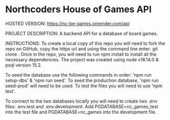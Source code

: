 # Northcoders House of Games API

HOSTED VERSION:
https://nc-be-games.onrender.com/api

PROJECT DESCRIPTION:
A backend API for a database of board games.

INSTRUCTIONS:
To create a local copy of this repo you will need to fork the repo on GitHub, copy the https url and using the command line enter: git clone <https url>. Once in the repo, you will need to run npm install to install all the necessary dependencies. The project was created using node v18.14.0 & psql version 15.2.

To seed the database use the following commands in order: 'npm run setup-dbs' & 'npm run seed'. To seed the production database, 'npm run seed-prod' will need to be used. To test the files you will need to use 'npm test'.

To connect to the two databases locally you will need to create two .env files: .env.test and .env.development. Add PGDATABASE=nc_games_test into the test file and PGDATABASE=nc_games into the development file.
